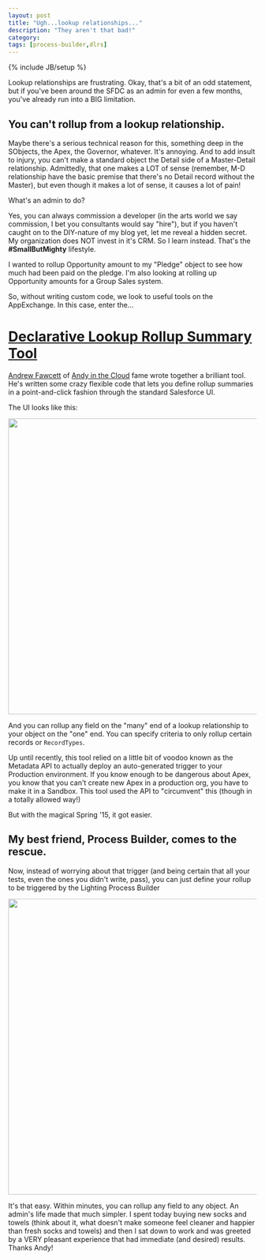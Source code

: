 ```yaml
---
layout: post
title: "Ugh...lookup relationships..."
description: "They aren't that bad!"
category: 
tags: [process-builder,dlrs]
---
```

{% include JB/setup %}

Lookup relationships are frustrating. Okay, that's a bit of an odd statement, but if you've been around the SFDC as an admin for even a few months, you've already run into a BIG limitation.

## You can't rollup from a lookup relationship.

Maybe there's a serious technical reason for this, something deep in the SObjects, the Apex, the Governor, whatever. It's annoying. And to add insult to injury, you can't make a standard object the Detail side of a Master-Detail relationship. Admittedly, that one makes a LOT of sense (remember, M-D relationship have the basic premise that there's no Detail record without the Master), but even though it makes a lot of sense, it causes a lot of pain! 

What's an admin to do?

Yes, you can always commission a developer (in the arts world we say commission, I bet you consultants would say "hire"), but if you haven't caught on to the DIY-nature of my blog yet, let me reveal a hidden secret. My organization does NOT invest in it's CRM. So I learn instead. That's the **#SmallButMighty** lifestyle.

I wanted to rollup Opportunity amount to my "Pledge" object to see how much had been paid on the pledge. I'm also looking at rolling up Opportunity amounts for a Group Sales system.

So, without writing custom code, we look to useful tools on the AppExchange. In this case, enter the...

# [Declarative Lookup Rollup Summary Tool](https://github.com/afawcett/declarative-lookup-rollup-summaries)

[Andrew Fawcett](https://github.com/afawcett) of [Andy in the Cloud](http://andyinthecloud.com/) fame wrote together a brilliant tool. He's written some crazy flexible code that lets you define rollup summaries in a point-and-click fashion through the standard Salesforce UI.

The UI looks like this:

<img src="https://s3.amazonaws.com/dfc-wiki/en/images/9/95/Figure4_rollup.png" width="600" />

And you can rollup any field on the "many" end of a lookup relationship to your object on the "one" end. You can specify criteria to only rollup certain records or `RecordTypes`.

Up until recently, this tool relied on a little bit of voodoo known as the Metadata API to actually deploy an auto-generated trigger to your Production environment. If you know enough to be dangerous about Apex, you know that you can't create new Apex in a production org, you have to make it in a Sandbox. This tool used the API to "circumvent" this (though in a totally allowed way!)

But with the magical Spring '15, it got easier. 

## My best friend, Process Builder, comes to the rescue.

Now, instead of worrying about that trigger (and being certain that all your tests, even the ones you didn't write, pass), you can just define your rollup to be triggered by the Lighting Process Builder

<img src="https://andrewfawcett.files.wordpress.com/2015/02/processbuilder2.png?w=820&h=559" width="600"/>

It's that easy. Within minutes, you can rollup any field to any object. An admin's life made that much simpler. I spent today buying new socks and towels (think about it, what doesn't make someone feel cleaner and happier than fresh socks and towels) and then I sat down to work and was greeted by a VERY pleasant experience that had immediate (and desired) results. Thanks Andy!
